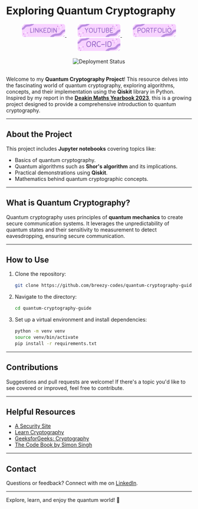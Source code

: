 # Exploring Quantum Cryptography

<div align="center">
  <a href="https://www.linkedin.com/in/brianna-laird/" target="_blank">
    <span style="margin: 0 15px;">
      <img src="https://github.com/breezy-codes/breezy-codes/blob/main/Figures/linkedin.png" style="height: 35px;" alt="linkedin logo" />
    </span>
  </a>
  <a href="https://www.youtube.com/@Breezy-Codes/" target="_blank">
    <span style="margin: 0 15px;">
      <img src="https://github.com/breezy-codes/breezy-codes/blob/main/Figures/youtube.png" style="height: 35px;" alt="youtube logo" />
    </span>
  </a>
  <a href="https://briannalaird.com/" target="_blank">
    <span style="margin: 0 15px;">
      <img src="https://github.com/breezy-codes/breezy-codes/blob/main/Figures/portfolio.png" style="height: 35px;" alt="portfolio logo" />
    </span>
  </a>
  <a href="https://orcid.org/0009-0005-9841-3691" target="_blank">
    <span style="margin: 0 15px;">
      <img src="https://github.com/breezy-codes/breezy-codes/blob/main/Figures/orc-id.png" style="height: 35px;" alt="ORC-ID" />
    </span>
  </a>
</div>

<div align="center">
  <br>
  <img src="https://github.com/breezy-codes/quantum-cryptography-guide/actions/workflows/deploy.yml/badge.svg" alt="Deployment Status">
  <br><br>
</div>

Welcome to my **Quantum Cryptography Project**! This resource delves into the fascinating world of quantum cryptography, exploring algorithms, concepts, and their implementation using the **Qiskit** library in Python. Inspired by my report in the **[Deakin Maths Yearbook 2023](https://nla.gov.au/nla.obj-3336557334/view)**, this is a growing project designed to provide a comprehensive introduction to quantum cryptography.

---

## About the Project

This project includes **Jupyter notebooks** covering topics like:

- Basics of quantum cryptography.
- Quantum algorithms such as **Shor's algorithm** and its implications.
- Practical demonstrations using **Qiskit**.
- Mathematics behind quantum cryptographic concepts.

---

## What is Quantum Cryptography?

Quantum cryptography uses principles of **quantum mechanics** to create secure communication systems. It leverages the unpredictability of quantum states and their sensitivity to measurement to detect eavesdropping, ensuring secure communication.

---

## How to Use

1. Clone the repository:

   ```bash
   git clone https://github.com/breezy-codes/quantum-cryptography-guide.git
   ```

2. Navigate to the directory:

   ```bash
   cd quantum-cryptography-guide
   ```

3. Set up a virtual environment and install dependencies:

   ```bash
   python -m venv venv
   source venv/bin/activate
   pip install -r requirements.txt
   ```

---

## Contributions

Suggestions and pull requests are welcome! If there's a topic you'd like to see covered or improved, feel free to contribute.

---

## Helpful Resources

- [A Security Site](https://asecuritysite.com/)  
- [Learn Cryptography](https://www.khanacademy.org/computing/computer-science/cryptography)  
- [GeeksforGeeks: Cryptography](https://www.geeksforgeeks.org/cryptography-and-its-types/)  
- [The Code Book by Simon Singh](https://www.amazon.com.au/gp/product/0385495323/)  

---

## Contact

Questions or feedback? Connect with me on [LinkedIn](https://www.linkedin.com/in/brianna-laird/).  

---

Explore, learn, and enjoy the quantum world! 🚀
